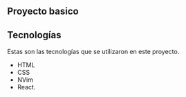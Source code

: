 ## Proyecto basico


## Tecnologías

Estas son las tecnologías que se utilizaron en este proyecto.

-   HTML
-   CSS
-   NVim
-   React.